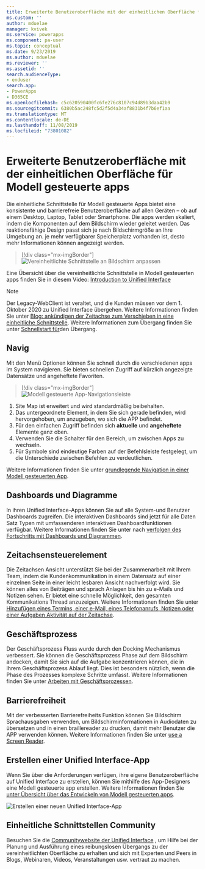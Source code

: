 ```yaml
---
title: Erweiterte Benutzeroberfläche mit der einheitlichen Oberfläche für Modell gesteuerte apps | MicrosoftDocs
ms.custom: ''
author: mduelae
manager: kvivek
ms.service: powerapps
ms.component: pa-user
ms.topic: conceptual
ms.date: 9/23/2019
ms.author: mduelae
ms.reviewer: ''
ms.assetid: ''
search.audienceType:
- enduser
search.app:
- PowerApps
- D365CE
ms.openlocfilehash: c5c620590400fc6fe276c8107c94d89b3daa42b9
ms.sourcegitcommit: 6380b5ac248fc5d2f5d4a34af8831b4f7b6ef1aa
ms.translationtype: MT
ms.contentlocale: de-DE
ms.lasthandoff: 11/08/2019
ms.locfileid: "73801082"
---
```

# <a name="enhanced-user-experience-with-the-unified-interface-for-model-driven-apps"></a>Erweiterte Benutzeroberfläche mit der einheitlichen Oberfläche für Modell gesteuerte apps 

Die einheitliche Schnittstelle für Modell gesteuerte Apps bietet eine konsistente und barrierefreie Benutzeroberfläche auf allen Geräten – ob auf einem Desktop, Laptop, Tablet oder Smartphone. Die apps werden skaliert, indem die Komponenten auf dem Bildschirm wieder geleitet werden. Das reaktionsfähige Design passt sich je nach Bildschirmgröße an Ihre Umgebung an. je mehr verfügbarer Speicherplatz vorhanden ist, desto mehr Informationen können angezeigt werden.

> [!div class="mx-imgBorder"]
> ![Vereinheitlichte Schnittstelle an Bildschirm anpassen](media/Reflow.png "Vereinheitlichte Schnittstelle an Bildschirm anpassen")

Eine Übersicht über die vereinheitlichte Schnittstelle in Modell gesteuerten apps finden Sie in diesem Video: [Introduction to Unified Interface](https://www.youtube.com/watch?v=_VPOi_Iq6ko)

> [!NOTE]
> Der Legacy-WebClient ist veraltet, und die Kunden müssen vor dem 1. Oktober 2020 zu Unified Interface übergehen. Weitere Informationen finden Sie unter [Blog: ankündigen der Zeitachse zum Verschieben in eine einheitliche Schnittstelle](https://cloudblogs.microsoft.com/dynamics365/it/2019/09/10/announcing-the-timeline-to-move-to-unified-interface/). Weitere Informationen zum Übergang finden Sie unter [Schnellstart für](https://docs.microsoft.com/powerapps/maker/model-driven-apps/transition-web-app)den Übergang.

## <a name="navigation"></a>Navig

Mit den Menü Optionen können Sie schnell durch die verschiedenen apps im System navigieren. Sie bieten schnellen Zugriff auf kürzlich angezeigte Datensätze und angeheftete Favoriten. 

> [!div class="mx-imgBorder"]
> ![Modell gesteuerte App-Navigationsleiste](media/nav.png "Modell gesteuerte App-Navigationsleiste")

1. Site Map ist erweitert und wird standardmäßig beibehalten.
2. Das untergeordnete Element, in dem Sie sich gerade befinden, wird hervorgehoben, um anzugeben, wo sich die APP befindet.
3. Für den einfachen Zugriff befinden sich **aktuelle** und **angeheftete** Elemente ganz oben. 
4. Verwenden Sie die Schalter für den Bereich, um zwischen Apps zu wechseln.
5. Für Symbole sind eindeutige Farben auf der Befehlsleiste festgelegt, um die Unterschiede zwischen Befehlen zu verdeutlichen.

Weitere Informationen finden Sie unter [grundlegende Navigation in einer Modell gesteuerten App](navigation.md).

## <a name="dashboards-and-charts"></a>Dashboards und Diagramme
In ihren Unified Interface-Apps können Sie auf alle System-und Benutzer Dashboards zugreifen. Die interaktiven Dashboards sind jetzt für alle Daten Satz Typen mit umfassenderen interaktiven Dashboardfunktionen verfügbar. Weitere Informationen finden Sie unter nach [verfolgen des Fortschritts mit Dashboards und Diagrammen](track-your-progress-with-dashboard-and-charts.md).

## <a name="timeline-control"></a>Zeitachsensteuerelement 
Die Zeitachsen Ansicht unterstützt Sie bei der Zusammenarbeit mit Ihrem Team, indem die Kundenkommunikation in einem Datensatz auf einer einzelnen Seite in einer leicht lesbaren Ansicht nachverfolgt wird. Sie können alles von Beiträgen und sprach Anlagen bis hin zu e-Mails und Notizen sehen. Er bietet eine schnelle Möglichkeit, den gesamten Kommunikations Thread anzuzeigen. Weitere Informationen finden Sie unter [Hinzufügen eines Termins, einer e-Mail, eines Telefonanrufs, Notizen oder einer Aufgaben Aktivität auf der Zeitachse](add-activities.md).

## <a name="business-process"></a>Geschäftsprozess 
Der Geschäftsprozess Fluss wurde durch den Docking Mechanismus verbessert. Sie können die Geschäftsprozess Phase auf dem Bildschirm andocken, damit Sie sich auf die Aufgabe konzentrieren können, die in Ihrem Geschäftsprozess Ablauf liegt. Dies ist besonders nützlich, wenn die Phase des Prozesses komplexe Schritte umfasst. Weitere Informationen finden Sie unter [Arbeiten mit Geschäftsprozessen](work-with-business-processes.md).

## <a name="accessibility"></a>Barrierefreiheit
Mit der verbesserten Barrierefreiheits Funktion können Sie Bildschirm Sprachausgaben verwenden, um Bildschirminformationen in Audiodaten zu übersetzen und in einen braillereader zu drucken, damit mehr Benutzer die APP verwenden können. Weitere Informationen finden Sie unter [use a Screen Reader](screen-reader.md).

## <a name="create-a-unified-interface-app"></a>Erstellen einer Unified Interface-App
Wenn Sie über die Anforderungen verfügen, ihre eigene Benutzeroberfläche auf Unified Interface zu erstellen, können Sie mithilfe des App-Designers eine Modell gesteuerte app erstellen. Weitere Informationen finden Sie [unter Übersicht über das Entwickeln von Modell gesteuerten apps](https://docs.microsoft.com/powerapps/maker/model-driven-apps/model-driven-app-overview).

![Erstellen einer neuen Unified Interface-App](media/uci-model-driven-app.png "Erstellen einer neuen Unified Interface-App")

## <a name="unified-interface-community"></a>Einheitliche Schnittstellen Community

Besuchen Sie die [Communitywebsite der Unified Interface](https://community.dynamics.com/365/unified-interface/) , um Hilfe bei der Planung und Ausführung eines reibungslosen Übergangs zu der vereinheitlichten Oberfläche zu erhalten und sich mit Experten und Peers in Blogs, Webinaren, Videos, Veranstaltungen usw. vertraut zu machen.
